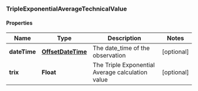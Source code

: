 
### TripleExponentialAverageTechnicalValue

#### Properties
Name | Type | Description | Notes
------------ | ------------- | ------------- | -------------
**dateTime** | [**OffsetDateTime**](OffsetDateTime.md) | The date_time of the observation |  [optional]
**trix** | **Float** | The Triple Exponential Average calculation value |  [optional]



